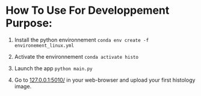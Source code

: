 # How To Use For Developpement Purpose:
1. Install the python environnement
`conda env create -f environement_linux.yml`  

2. Activate the environnement
`conda activate histo`

3. Launch the app
`python main.py`

4. Go to [127.0.0.1:5010/](http://127.0.0.1:5010/) in your web-browser and upload your first histology image.